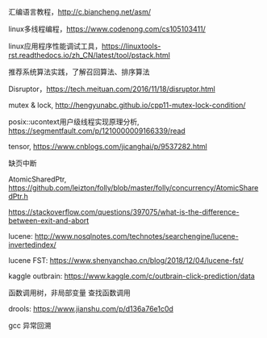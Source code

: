 汇编语言教程，http://c.biancheng.net/asm/

linux多线程编程，https://www.codenong.com/cs105103411/

linux应用程序性能调试工具，https://linuxtools-rst.readthedocs.io/zh_CN/latest/tool/pstack.html

推荐系统算法实践，了解召回算法、排序算法

Disruptor，https://tech.meituan.com/2016/11/18/disruptor.html

mutex & lock, http://hengyunabc.github.io/cpp11-mutex-lock-condition/

posix::ucontext用户级线程实现原理分析, https://segmentfault.com/p/1210000009166339/read

tensor, https://www.cnblogs.com/jicanghai/p/9537282.html

缺页中断

AtomicSharedPtr, https://github.com/leizton/folly/blob/master/folly/concurrency/AtomicSharedPtr.h

https://stackoverflow.com/questions/397075/what-is-the-difference-between-exit-and-abort

lucene: http://www.nosqlnotes.com/technotes/searchengine/lucene-invertedindex/

lucene FST: https://www.shenyanchao.cn/blog/2018/12/04/lucene-fst/

kaggle outbrain: https://www.kaggle.com/c/outbrain-click-prediction/data

函数调用树，非局部变量
查找函数调用

drools: https://www.jianshu.com/p/d136a76e1c0d

gcc 异常回溯

